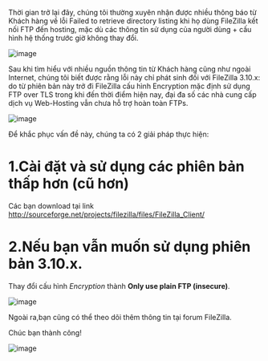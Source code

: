 Thời gian trở lại đây, chúng tôi thường xuyên nhận được nhiều thông báo từ Khách hàng về lỗi Failed to retrieve directory listing khi họ dùng FileZilla kết nối FTP đến hosting, mặc dù các thông tin sử dụng của người dùng + cấu hình hệ thống trước giờ không thay đổi.

![image](https://github.com/chinhtran06062001/VietBai/assets/97047640/652e288c-93c7-4741-a0c2-e660def134f7)

Sau khi tìm hiểu với nhiều nguồn thông tin từ Khách hàng cũng như ngoài Internet, chúng tôi biết được rằng lỗi này chỉ phát sinh đối với FileZilla 3.10.x: do từ phiên bản này trở đi FileZilla cấu hình Encryption mặc định sử dụng FTP over TLS trong khi đến thời điểm hiện nay, đại đa số các nhà cung cấp dịch vụ Web-Hosting vẫn chưa hỗ trợ hoàn toàn FTPs.

![image](https://github.com/chinhtran06062001/VietBai/assets/97047640/f8c0200e-9186-4116-808a-fdb290cd4d34)

Để khắc phục vấn đề này, chúng ta có 2 giải pháp thực hiện:

# 1.Cài đặt và sử dụng các phiên bản thấp hơn (cũ hơn)

Các bạn download tại link http://sourceforge.net/projects/filezilla/files/FileZilla_Client/

# 2.Nếu bạn vẫn muốn sử dụng phiên bản 3.10.x.

Thay đổi cấu hình _Encryption_ thành **Only use plain FTP (insecure)**.

![image](https://github.com/chinhtran06062001/VietBai/assets/97047640/b2d9f845-3f45-4ee6-8a02-6ce03a91cc53)

Ngoài ra,bạn cũng có thể theo dõi thêm thông tin tại forum FileZilla.

Chúc bạn thành công!

![image](https://github.com/chinhtran06062001/VietBai/assets/97047640/b2d3d55e-ac9c-4de8-8ecd-af9397a13cfc)
